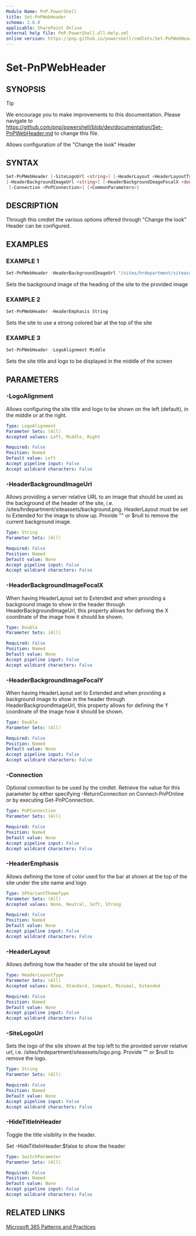 ```yaml
---
Module Name: PnP.PowerShell
title: Set-PnPWebHeader
schema: 2.0.0
applicable: SharePoint Online
external help file: PnP.PowerShell.dll-Help.xml
online version: https://pnp.github.io/powershell/cmdlets/Set-PnPWebHeader.html
---
```

 
# Set-PnPWebHeader

## SYNOPSIS

> [!TIP]
> We encourage you to make improvements to this documentation. Please navigate to https://github.com/pnp/powershell/blob/dev/documentation/Set-PnPWebHeader.md to change this file.

Allows configuration of the "Change the look" Header

## SYNTAX

```powershell
Set-PnPWebHeader [-SiteLogoUrl <string>] [-HeaderLayout <HeaderLayoutType>] [-HeaderEmphasis <SPVariantThemeType>] [-HideTitleInHeader]
[-HeaderBackgroundImageUrl <string>] [-HeaderBackgroundImageFocalX <double>] [-HeaderBackgroundImageFocalY <double>] [-LogoAlignment <LogoAlignment>]
 [-Connection <PnPConnection>] [<CommonParameters>]
```

## DESCRIPTION
Through this cmdlet the various options offered through "Change the look" Header can be configured.

## EXAMPLES

### EXAMPLE 1
```powershell
Set-PnPWebHeader -HeaderBackgroundImageUrl "/sites/hrdepartment/siteassets/background.png" -HeaderLayout Extended
```

Sets the background image of the heading of the site to the provided image

### EXAMPLE 2
```powershell
Set-PnPWebHeader -HeaderEmphasis String
```

Sets the site to use a strong colored bar at the top of the site

### EXAMPLE 3
```powershell
Set-PnPWebHeader -LogoAlignment Middle
```

Sets the site title and logo to be displayed in the middle of the screen

## PARAMETERS

### -LogoAlignment
Allows configuring the site title and logo to be shown on the left (default), in the middle or at the right.

```yaml
Type: LogoAlignment
Parameter Sets: (All)
Accepted values: Left, Middle, Right

Required: False
Position: Named
Default value: Left
Accept pipeline input: False
Accept wildcard characters: False
```

### -HeaderBackgroundImageUrl
Allows providing a server relative URL to an image that should be used as the background of the header of the site, i.e. /sites/hrdepartment/siteassets/background.png. HeaderLayout must be set to Extended for the image to show up. Provide "" or $null to remove the current background image.

```yaml
Type: String
Parameter Sets: (All)

Required: False
Position: Named
Default value: None
Accept pipeline input: False
Accept wildcard characters: False
```

### -HeaderBackgroundImageFocalX
When having HeaderLayout set to Extended and when providing a background image to show in the header through HeaderBackgroundImageUrl, this property allows for defining the X coordinate of the image how it should be shown.

```yaml
Type: Double
Parameter Sets: (All)

Required: False
Position: Named
Default value: None
Accept pipeline input: False
Accept wildcard characters: False
```

### -HeaderBackgroundImageFocalY
When having HeaderLayout set to Extended and when providing a background image to show in the header through HeaderBackgroundImageUrl, this property allows for defining the Y coordinate of the image how it should be shown.

```yaml
Type: Double
Parameter Sets: (All)

Required: False
Position: Named
Default value: None
Accept pipeline input: False
Accept wildcard characters: False
```

### -Connection
Optional connection to be used by the cmdlet. Retrieve the value for this parameter by either specifying -ReturnConnection on Connect-PnPOnline or by executing Get-PnPConnection.

```yaml
Type: PnPConnection
Parameter Sets: (All)

Required: False
Position: Named
Default value: None
Accept pipeline input: False
Accept wildcard characters: False
```

### -HeaderEmphasis
Allows defining the tone of color used for the bar at shown at the top of the site under the site name and logo

```yaml
Type: SPVariantThemeType
Parameter Sets: (All)
Accepted values: None, Neutral, Soft, Strong

Required: False
Position: Named
Default value: None
Accept pipeline input: False
Accept wildcard characters: False
```

### -HeaderLayout
Allows defining how the header of the site should be layed out

```yaml
Type: HeaderLayoutType
Parameter Sets: (All)
Accepted values: None, Standard, Compact, Minimal, Extended

Required: False
Position: Named
Default value: None
Accept pipeline input: False
Accept wildcard characters: False
```

### -SiteLogoUrl
Sets the logo of the site shown at the top left to the provided server relative url, i.e. /sites/hrdepartment/siteassets/logo.png. Provide "" or $null to remove the logo.

```yaml
Type: String
Parameter Sets: (All)

Required: False
Position: Named
Default value: None
Accept pipeline input: False
Accept wildcard characters: False
```

### -HideTitleInHeader
Toggle the title visiblity in the header.

Set -HideTitleInHeader:$false to show the header

```yaml
Type: SwitchParameter
Parameter Sets: (All)

Required: False
Position: Named
Default value: None
Accept pipeline input: False
Accept wildcard characters: False
```

## RELATED LINKS

[Microsoft 365 Patterns and Practices](https://aka.ms/m365pnp)